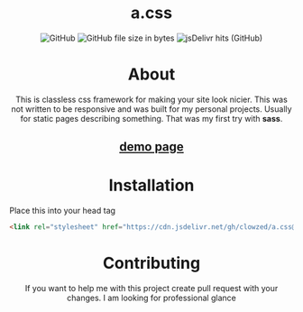 <div align = "center">
    <h1>a.css</h1>
    <img alt="GitHub" src="https://img.shields.io/github/license/clowzed/a.css">
    <img alt="GitHub file size in bytes" src="https://img.shields.io/github/size/clowzed/a.css/a.min.css">
    <img alt="jsDelivr hits (GitHub)" src="https://img.shields.io/jsdelivr/gh/hy/clowzed/a.css">
</div> 
<div align = "center">
    <h1>About</h1>
    <p>This is classless css framework for making your site look nicier. This was not written to be responsive and was built for my personal projects. Usually for static pages describing something.
    That was my first try with <strong>sass</strong>.</p>
    <h2><a href="https://a-css.surge.sh">demo page</a></h2>
</div>
<div align = "center">
    <h1>Installation</h1>
</div>

Place this into your head tag
```html
<link rel="stylesheet" href="https://cdn.jsdelivr.net/gh/clowzed/a.css@0.0.1/a.min.css">
```

<div align = "center">
    <h1>Contributing</h1>
    <p>If you want to help me with this project create pull request with your changes. I am looking for professional glance
    </p>
</div>
